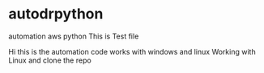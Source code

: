 # autodrpython
automation aws python
This is Test file


Hi this is the automation code works with windows and linux
Working with Linux and clone the repo
